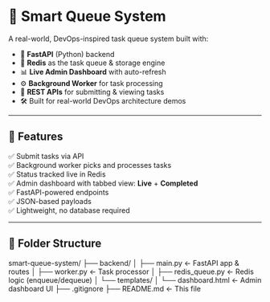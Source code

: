 # 🚀 Smart Queue System

A real-world, DevOps-inspired task queue system built with:

- 🧠 **FastAPI** (Python) backend  
- 🧰 **Redis** as the task queue & storage engine  
- 📊 **Live Admin Dashboard** with auto-refresh  
- ⚙️ **Background Worker** for task processing  
- 📡 **REST APIs** for submitting & viewing tasks  
- 🛠️ Built for real-world DevOps architecture demos

---

## 📌 Features

✅ Submit tasks via API  
✅ Background worker picks and processes tasks  
✅ Status tracked live in Redis  
✅ Admin dashboard with tabbed view: **Live** + **Completed**  
✅ FastAPI-powered endpoints  
✅ JSON-based payloads  
✅ Lightweight, no database required

---

## 📂 Folder Structure

smart-queue-system/
├── backend/
│ ├── main.py ← FastAPI app & routes
│ ├── worker.py ← Task processor
│ ├── redis_queue.py ← Redis logic (enqueue/dequeue)
│ └── templates/
│ └── dashboard.html ← Admin dashboard UI
├── .gitignore
├── README.md ← This file

